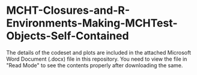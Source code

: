 # MCHT-Closures-and-R-Environments-Making-MCHTest-Objects-Self-Contained

The details of the codeset and plots are included in the attached Microsoft Word Document (.docx) file in this repository. 
You need to view the file in "Read Mode" to see the contents properly after downloading the same.
